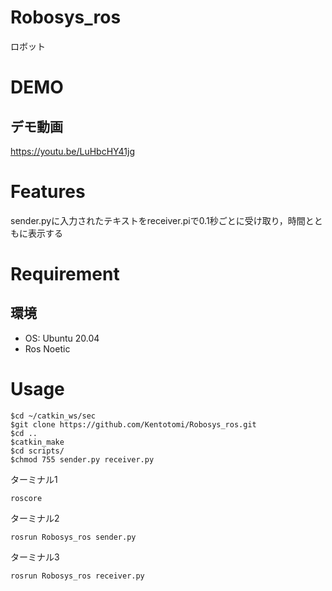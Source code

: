 # Robosys_ros
ロボット

# DEMO
## デモ動画
https://youtu.be/LuHbcHY41jg


# Features
sender.pyに入力されたテキストをreceiver.piで0.1秒ごとに受け取り，時間とともに表示する

# Requirement
## 環境
- OS: Ubuntu 20.04
- Ros Noetic

# Usage

```
$cd ~/catkin_ws/sec
$git clone https://github.com/Kentotomi/Robosys_ros.git
$cd ..
$catkin_make
$cd scripts/
$chmod 755 sender.py receiver.py
```
ターミナル1
```
roscore
```
ターミナル2
```
rosrun Robosys_ros sender.py
```
ターミナル3
```
rosrun Robosys_ros receiver.py
```
